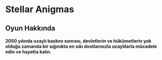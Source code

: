 # Stellar Anigmas

## Oyun Hakkında

 #### 2050 yılında uzaylı baskını sonrası, devletlerin ve hükümetlerin yok olduğu zamanda bir sığınıkta en sıkı dostlarınızla uzaylılarla mücadele edin ve hayatta kalın.

